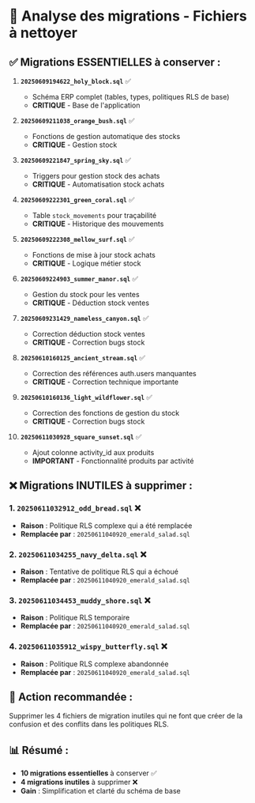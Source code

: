 # 🧹 Analyse des migrations - Fichiers à nettoyer

## ✅ Migrations ESSENTIELLES à conserver :

1. **`20250609194622_holy_block.sql`** ✅
   - Schéma ERP complet (tables, types, politiques RLS de base)
   - **CRITIQUE** - Base de l'application

2. **`20250609211038_orange_bush.sql`** ✅
   - Fonctions de gestion automatique des stocks
   - **CRITIQUE** - Gestion stock

3. **`20250609221847_spring_sky.sql`** ✅
   - Triggers pour gestion stock des achats
   - **CRITIQUE** - Automatisation stock achats

4. **`20250609222301_green_coral.sql`** ✅
   - Table `stock_movements` pour traçabilité
   - **CRITIQUE** - Historique des mouvements

5. **`20250609222308_mellow_surf.sql`** ✅
   - Fonctions de mise à jour stock achats
   - **CRITIQUE** - Logique métier stock

6. **`20250609224903_summer_manor.sql`** ✅
   - Gestion du stock pour les ventes
   - **CRITIQUE** - Déduction stock ventes

7. **`20250609231429_nameless_canyon.sql`** ✅
   - Correction déduction stock ventes
   - **CRITIQUE** - Correction bugs stock

8. **`20250610160125_ancient_stream.sql`** ✅
   - Correction des références auth.users manquantes
   - **CRITIQUE** - Correction technique importante

9. **`20250610160136_light_wildflower.sql`** ✅
   - Correction des fonctions de gestion du stock
   - **CRITIQUE** - Correction bugs stock

10. **`20250611030928_square_sunset.sql`** ✅
    - Ajout colonne activity_id aux produits
    - **IMPORTANT** - Fonctionnalité produits par activité

## ❌ Migrations INUTILES à supprimer :

### 1. **`20250611032912_odd_bread.sql`** ❌
- **Raison** : Politique RLS complexe qui a été remplacée
- **Remplacée par** : `20250611040920_emerald_salad.sql`

### 2. **`20250611034255_navy_delta.sql`** ❌
- **Raison** : Tentative de politique RLS qui a échoué
- **Remplacée par** : `20250611040920_emerald_salad.sql`

### 3. **`20250611034453_muddy_shore.sql`** ❌
- **Raison** : Politique RLS temporaire
- **Remplacée par** : `20250611040920_emerald_salad.sql`

### 4. **`20250611035912_wispy_butterfly.sql`** ❌
- **Raison** : Politique RLS complexe abandonnée
- **Remplacée par** : `20250611040920_emerald_salad.sql`

## 🎯 Action recommandée :

Supprimer les 4 fichiers de migration inutiles qui ne font que créer de la confusion et des conflits dans les politiques RLS.

## 📊 Résumé :
- **10 migrations essentielles** à conserver ✅
- **4 migrations inutiles** à supprimer ❌
- **Gain** : Simplification et clarté du schéma de base